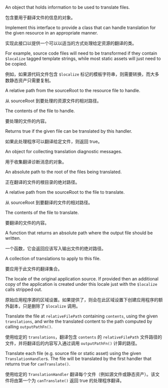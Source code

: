 An object that holds information to be used to translate files.

包含要用于翻译文件的信息的对象。

Implement this interface to provide a class that can handle translation for the given resource in
an appropriate manner.

实现此接口以提供一个可以以适当的方式处理给定资源的翻译的类。

For example, source code files will need to be transformed if they contain `$localize` tagged
template strings, while most static assets will just need to be copied.

例如，如果源代码文件包含 `$localize` 标记的模板字符串，则需要转换，而大多数静态资产只需要复制。

A relative path from the sourceRoot to the resource file to handle.

从 sourceRoot 到要处理的资源文件的相对路径。

The contents of the file to handle.

要处理的文件的内容。

Returns true if the given file can be translated by this handler.

如果此处理程序可以翻译给定文件，则返回 true。

An object for collecting translation diagnostic messages.

用于收集翻译诊断消息的对象。

An absolute path to the root of the files being translated.

正在翻译的文件的根目录的绝对路径。

A relative path from the sourceRoot to the file to translate.

从 sourceRoot 到要翻译的文件的相对路径。

The contents of the file to translate.

要翻译的文件的内容。

A function that returns an absolute path where the output file should be
written.

一个函数，它会返回应该写入输出文件的绝对路径。

A collection of translations to apply to this file.

要应用于此文件的翻译集合。

The locale of the original application source. If provided then an
additional copy of the application is created under this locale just with the `$localize` calls
stripped out.

原始应用程序源的区域设置。如果提供了，则会在此区域设置下创建应用程序的额外副本，只是删除了
`$localize` 调用。

Translate the file at `relativeFilePath` containing `contents`, using the given `translations`,
and write the translated content to the path computed by calling `outputPathFn()`.

使用给定的 `translations`，翻译包含 `contents` 的 `relativeFilePath`
文件路径的文件，并将翻译后的内容写入通过调用 `outputPathFn()` 计算的路径。

Translate each file \(e.g. source file or static asset\) using the given `TranslationHandler`s.
The file will be translated by the first handler that returns true for `canTranslate()`.

使用给定的 `TranslationHandler` 翻译每个文件（例如源文件或静态资产）。该文件将由第一个为
`canTranslate()` 返回 true 的处理程序翻译。